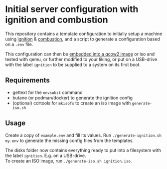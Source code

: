 # Initial server configuration with ignition and combustion

This repository contains a template configuration to initially setup a machine using
[ignition](https://en.opensuse.org/Portal:MicroOS/Ignition) & [combustion](https://en.opensuse.org/Portal:MicroOS/Combustion),
and a script to generate a configuration based on a `.env` file.

This configuration can then be [embedded into a qcow2 image](https://www.matthiaspreu.com/posts/fedora-coreos-embed-ignition-config/) or iso and tested with qemu,
or further modified to your liking,
or put on a USB-drive with the label `ignition` to be supplied to a system on its first boot.

## Requirements

- gettext for the `envsubst` command
- butane (or podman/docker) to generate the ignition config 
- (optional) cdrtools for `mkisofs` to create an iso image with `generate-iso.sh`

## Usage

Create a copy of `example.env` and fill its values.
Run `./generate-ignition.sh my.env` to generate the missing config files from the templates.

The disks folder now contains everything ready to put into a filesystem with the label `ignition`. E.g. on a USB-drive.  
To create an ISO image, run `./generate-iso.sh ignition.iso`.
